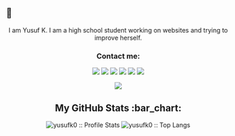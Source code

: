 ## :wave: 

<p align="center">
I am Yusuf K. I am a high school student working on websites and trying to improve herself.
</a>

<h3 align="center">Contact me:</h3>

<p align="center">
   <a href="https://discord.com/users/466938634583670794" target"blank_"><img src="https://img.shields.io/badge/discord%20-111111.svg?&style=for-the-badge&logo=discord&logoColor=white"></a>
   <a href="https://open.spotify.com/user/coy3xk1emd9z97qlezwpezuui" target"blank_"><img src="https://img.shields.io/badge/Spotify%20-111111.svg?&style=for-the-badge&logo=spotify&logoColor=white"></a>
   <a href="https://www.youtube.com/channel/UCj5svUAZX3H5wFZpRJybMMA" target"blank_"><img src="https://img.shields.io/badge/youtube%20-111111.svg?&style=for-the-badge&logo=youtube&logoColor=white"></a>
   <a href="https://instagram.com/yusufkstl" target"blank_"><img src="https://img.shields.io/badge/INSTAGRAM%20-111111.svg?&style=for-the-badge&logo=instagram&logoColor=white"></a>
   <a href="https://github.com/yusufk0" target"blank_"><img src="https://img.shields.io/badge/GitHub%20-111111.svg?&style=for-the-badge&logo=github&logoColor=white"></a>
   <a href="https://twitter.com/yusufkstll" target"blank_"><img src="https://img.shields.io/badge/Twitter%20-111111.svg?&style=for-the-badge&logo=twitter&logoColor=white"></a>
</p>

<div align="center">
   <a href="https://discord.com/users/466938634583670794" target="_blank">
      <img src="https://lanyard-profile-readme.vercel.app/api/466938634583670794?theme=dark&bg=06154a&animated=true&hideDiscrim=false&borderRadius=20px">
   </a>
</div>

<h2 align="center">My GitHub Stats :bar_chart:</h2>
<p align="center">
  <img src="https://github-readme-stats.vercel.app/api?username=yusufk0&show_icons=true&theme=synthwave" alt="yusufk0 :: Profile Stats" />
  <img src="https://github-readme-stats.vercel.app/api/top-langs/?username=yusufk0&langs_count=10&theme=tokyonight&layout=compact" alt="yusufk0 :: Top Langs" />
</p>
